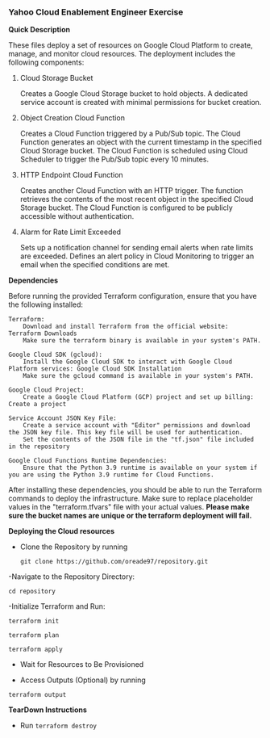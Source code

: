 ### Yahoo Cloud Enablement Engineer Exercise 

**Quick Description**

These files deploy a set of resources on Google Cloud Platform to create, manage, and monitor cloud resources. The deployment includes the following components:
1. Cloud Storage Bucket

    Creates a Google Cloud Storage bucket to hold objects.
    A dedicated service account is created with minimal permissions for bucket creation.

2. Object Creation Cloud Function

    Creates a Cloud Function triggered by a Pub/Sub topic.
    The Cloud Function generates an object with the current timestamp in the specified Cloud Storage bucket.
    The Cloud Function is scheduled using Cloud Scheduler to trigger the Pub/Sub topic every 10 minutes.

3. HTTP Endpoint Cloud Function

    Creates another Cloud Function with an HTTP trigger.
    The function retrieves the contents of the most recent object in the specified Cloud Storage bucket.
    The Cloud Function is configured to be publicly accessible without authentication.

4. Alarm for Rate Limit Exceeded

    Sets up a notification channel for sending email alerts when rate limits are exceeded.
    Defines an alert policy in Cloud Monitoring to trigger an email when the specified conditions are met.



**Dependencies**

Before running the provided Terraform configuration, ensure that you have the following installed:

    Terraform:
        Download and install Terraform from the official website: Terraform Downloads
        Make sure the terraform binary is available in your system's PATH.

    Google Cloud SDK (gcloud):
        Install the Google Cloud SDK to interact with Google Cloud Platform services: Google Cloud SDK Installation
        Make sure the gcloud command is available in your system's PATH.

    Google Cloud Project:
        Create a Google Cloud Platform (GCP) project and set up billing: Create a project

    Service Account JSON Key File:
        Create a service account with "Editor" permissions and download the JSON key file. This key file will be used for authentication.
        Set the contents of the JSON file in the "tf.json" file included in the repository

    Google Cloud Functions Runtime Dependencies:
        Ensure that the Python 3.9 runtime is available on your system if you are using the Python 3.9 runtime for Cloud Functions.

After installing these dependencies, you should be able to run the Terraform commands to deploy the infrastructure. Make sure to replace placeholder values in the "terraform.tfvars" file with your actual values. **Please make sure the bucket names are unique or the terraform deployment will fail.**


**Deploying the Cloud resources**

- Clone the Repository by running 

    ```git clone https://github.com/oreade97/repository.git```

-Navigate to the Repository Directory:

    cd repository

-Initialize Terraform and Run:


    terraform init

    terraform plan
    
    terraform apply
  
- Wait for Resources to Be Provisioned

- Access Outputs (Optional) by running
  
```terraform output```


**TearDown Instructions**
- Run 
```terraform destroy```




